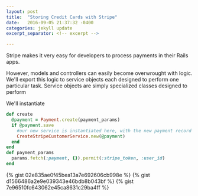```yaml
---
layout: post
title:  "Storing Credit Cards with Stripe"
date:   2016-09-05 21:37:32 -0400
categories: jekyll update
excerpt_separator: <!-- excerpt -->

---
```

Stripe makes it very easy for developers to process payments in their Rails apps.

However, models and controllers can easily become overwrought with logic. We'll export this logic to service objects each designed to perform one particular task. Service objects are simply specialized classes designed to perform

<!-- excerpt -->
We'll instantiate
```ruby
def create
  @payment = Payment.create(payment_params)
  if @payment.save
    #our new service is instantiated here, with the new payment record
    CreateStripeCustomerService.new(@payment)
  end
end
def payment_params
  params.fetch(:payment, {}).permit(:stripe_token, :user_id)
end
```

{% gist 02e835ae0f45bea13a7e692606cb998e %}
{% gist d1566486a2e9e039343e46bdb8b043bf %}
{% gist 7e96510fc643062e45ca8631c29ba4ff %}
